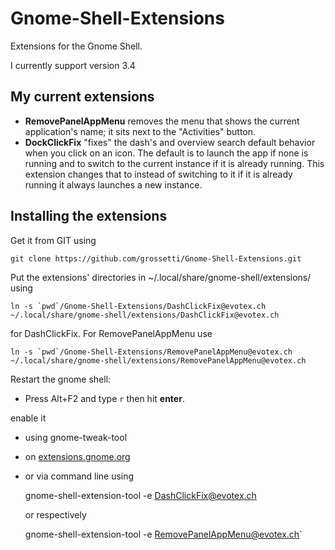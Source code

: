 Gnome-Shell-Extensions
======================

Extensions for the Gnome Shell.

I currently support version 3.4

My current extensions
---------------------

-   **RemovePanelAppMenu** removes the menu that shows the current
    application's name; it sits next to the "Activities" button.
-   **DockClickFix** "fixes" the dash's and overview search default behavior 
    when you click on an icon.
    The default is to launch the app if none is running and to switch to the
    current instance if it is already running. This extension changes that to
    instead of switching to it if it is already running it always launches a new
    instance.

Installing the extensions
-------------------------

Get it from GIT using

    git clone https://github.com/grossetti/Gnome-Shell-Extensions.git

Put the extensions' directories in ~/.local/share/gnome-shell/extensions/ using

    ln -s `pwd`/Gnome-Shell-Extensions/DashClickFix@evotex.ch ~/.local/share/gnome-shell/extensions/DashClickFix@evotex.ch

for DashClickFix. For RemovePanelAppMenu use

    ln -s `pwd`/Gnome-Shell-Extensions/RemovePanelAppMenu@evotex.ch ~/.local/share/gnome-shell/extensions/RemovePanelAppMenu@evotex.ch

Restart the gnome shell:

-   Press Alt+F2 and type `r` then hit **enter**.

enable it

-   using gnome-tweak-tool
-   on [extensions.gnome.org](https://extensions.gnome.org/local/)
-   or via command line using

    gnome-shell-extension-tool -e DashClickFix@evotex.ch

    or respectively
    
    gnome-shell-extension-tool -e RemovePanelAppMenu@evotex.ch`

